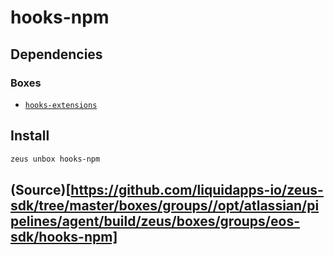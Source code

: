 
hooks-npm 
====================




## Dependencies
### Boxes
* [`hooks-extensions`](hooks-extensions.md)




## Install
```bash
zeus unbox hooks-npm
```







## (Source)[https://github.com/liquidapps-io/zeus-sdk/tree/master/boxes/groups//opt/atlassian/pipelines/agent/build/zeus/boxes/groups/eos-sdk/hooks-npm]
